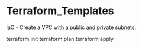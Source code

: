 # Terraform_Templates
IaC - Create a VPC with a public and private subnets.


terraform init
terraform plan
terraform apply
